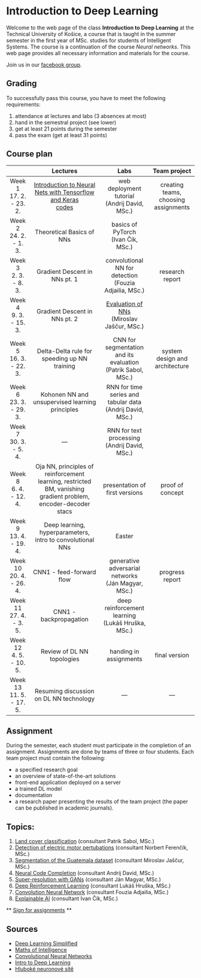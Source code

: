# Introduction to Deep Learning

Welcome to the web page of the class **Introduction to Deep Learning** at the Technical University of Košice, a course that is taught in the summer semester in the first year of MSc. studies for students of Intelligent Systems. The course is a continuation of the course *Neural networks*. This web page provides all necessary information and materials for the course.

Join us in our [facebook group](https://www.facebook.com/groups/617872348947148/).

## Grading
To successfully pass this course, you have to meet the following requirements:

1. attendance at lectures and labs (3 absences at most)
2. hand in the semestral project (see lower)
3. get at least 21 points during the semester
4. pass the exam (get at least 31 points)

## Course plan
|                            | Lectures |                               Labs                              |             Team project             |
|:--------------------------:|:--------:|:---------------------------------------------------------------:|:------------------------------------:|
| Week 1<br>17. 2. - 23. 2.  | [Introduction to Neural Nets with Tensorflow and Keras](lectures/lecture01-tensorflow-and-keras.ipynb)<br>[codes](lectures/lecture01_codes.zip) |         web deployment tutorial<br>(Andrij David, MSc.)         | creating teams, choosing assignments |
| Week 2<br>24. 2. - 1. 3.   |    Theoretical Basics of NNs   |   basics of PyTorch<br>(Ivan Čík, MSc.)  |                                      |
| Week 3<br>2. 3. - 8. 3.    |    Gradient Descent in NNs pt. 1   |    convolutional NN for detection<br>(Fouzia Adjailia, MSc.)    |            research report           |
| Week 4<br>9. 3. - 15. 3.   |    Gradient Descent in NNs pt. 2   |          [Evaluation of NNs](labs/lab04-DNN-evaluation.md)<br>(Miroslav Jaščur, MSc.)          |                                      |
| Week 5<br>16. 3. - 22. 3.  |    Delta-Delta rule for speeding up NN training   | CNN for segmentation and its evaluation<br>(Patrik Sabol, MSc.) |    system design and architecture    |
| Week 6<br>23. 3. - 29. 3.  |    Kohonen NN and unsupervised learning principles   |   RNN for time series and tabular data<br>(Andrij David, MSc.)  |                                      |
| Week 7<br>30. 3. - 5. 4.   |    —   |         RNN for text processing<br>(Andrij David, MSc.)         |                                      |
| Week 8<br>6. 4. - 12. 4.   |    Oja NN, principles of reinforcement learning, restricted BM, vanishing gradient problem, encoder-decoder stacs   |                  presentation of first versions                 |           proof of concept           |
| Week 9<br>13. 4. - 19. 4.  |    Deep learning, hyperparameters, intro to convolutional NNs   |                            Easter                               |                                      |
| Week 10<br>20. 4. - 26. 4. |    CNN1 - feed-forward flow   |     generative adversarial networks<br>(Ján Magyar, MSc.)       |            progress report           |
| Week 11<br>27. 4. - 3. 5.  |    CNN1 - backpropagation   |       deep reinforcement learning<br>(Lukáš Hruška, MSc.)       |                                      |
| Week 12<br>4. 5. - 10. 5.  |    Review of DL NN topologies   |                      handing in assignments                     |             final version            |
| Week 13<br>11. 5. - 17. 5. |    Resuming discussion on DL NN technology   |                                 —                               |                   —                  |

## Assignment
During the semester, each student must participate in the completion of an assignment. Assignments are done by teams of three or four students. Each team project must contain the following:

 - a specified research goal
 - an overview of state-of-the-art solutions
 - front-end application deployed on a server
 - a trained DL model
 - documentation
 - a research paper presenting the results of the team project (the paper can be published in academic journals).

## Topics:

1. [Land cover classification](assignments/land-cover-classification.md) (consultant Patrik Sabol, MSc.)
2. [Detection of electric motor pertubations](assignments/detection_of_electric_motor_pertubations.md)  (consultant Norbert Ferenčík, MSc.)
3. [Segmentation of the Guatemala dataset](assignments/guatemala_dataset.md) (consultant Miroslav Jaščur, MSc.)
4. [Neural Code Completion](assignments/Neural_Code_Completion.md) (consultant Andrij David, MSc.)
5. [Super-resolution with GANs](assignments/superresolution-with-gans.md) (consultant Ján Magyar, MSc.)
6. [Deep Reinforcement Learning](assignments/DRL.md) (consultant Lukáš Hruška, MSc.)
7. [Convolution Neural Network](assignments/CNN.md) (consultant Fouzia Adjailia, MSc.)
8. [Explainable AI](https://github.com/ianmagyar/dl-course/blob/master/assignments/XAI.md) (consultant Ivan Čík, MSc.)

** [Sign for assignments](https://docs.google.com/spreadsheets/d/1xv3biGtostsQoKTdZxai5tV_PauTdllpiw86H9qovCA/edit?usp=sharing) **

## Sources
 - [Deep Learning Simplified](https://www.youtube.com/watch?v=b99UVkWzYTQ&list=PLjJh1vlSEYgvGod9wWiydumYl8hOXixNu )
 - [Maths of Intelligence](https://www.youtube.com/watch?v=xRJCOz3AfYY&list=PL2-dafEMk2A7mu0bSksCGMJEmeddU_H4D)
 - [Convolutional Neural Networks](https://www.youtube.com/watch?v=ArPaAX_PhIs&list=PLkDaE6sCZn6Gl29AoE31iwdVwSG-KnDzF)
 - [Intro to Deep Learning](http://introtodeeplearning.com)
 - [Hluboké neuronové sítě](https://www.vutbr.cz/www_base/zav_prace_soubor_verejne.php?file_id=119294)
